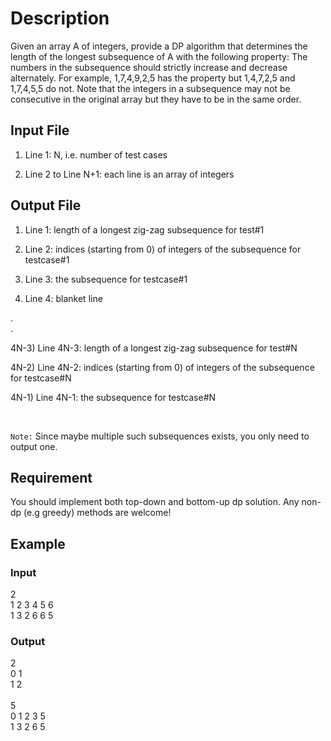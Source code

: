 # Description

Given an array A of integers, provide a DP algorithm that determines the length of the longest subsequence of A with the following property: The numbers in the subsequence should strictly increase and decrease alternately. For example, 1,7,4,9,2,5 has the property but 1,4,7,2,5 and 1,7,4,5,5 do not. Note that the integers in a subsequence may not be consecutive in the original array but they have to be in the same order.
## Input File

1) Line 1: N, i.e. number of test cases

2) Line 2 to Line N+1: each line is an array of integers

## Output File 

1) Line 1: length of a longest zig-zag subsequence for test#1

2) Line 2: indices (starting from 0) of integers of the subsequence for testcase#1 

3) Line 3: the subsequence for testcase#1

4) Line 4: blanket line

.
<br>
.
<br>

4N-3) Line 4N-3: length of a longest zig-zag subsequence for test#N

4N-2) Line 4N-2: indices (starting from 0) of integers of the subsequence for testcase#N

4N-1) Line 4N-1: the subsequence for testcase#N

<br>

```Note:``` Since maybe multiple such subsequences exists, you only need to output one.

## Requirement

You should implement both top-down and bottom-up dp solution. Any non-dp (e.g greedy) methods are welcome!

## Example

### Input
2
<br>
1 2 3 4 5 6
<br>
1 3 2 6 6 5

### Output
2
<br>
0 1
<br>
1 2
<br><br>
5
<br>
0 1 2 3 5
<br>
1 3 2 6 5



